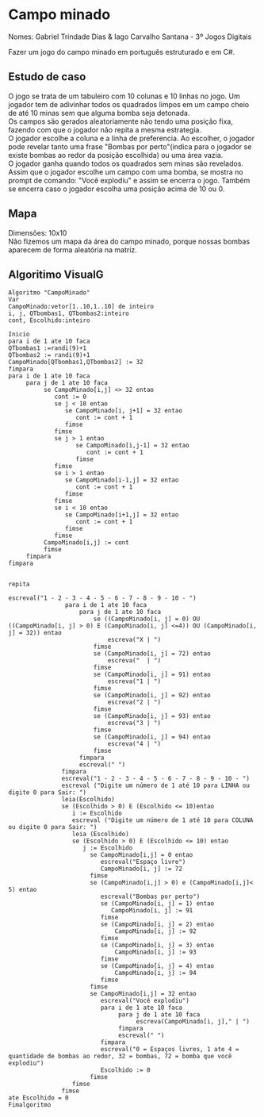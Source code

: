 # Campo minado

Nomes: Gabriel Trindade Dias & Iago Carvalho Santana - 3º Jogos Digitais

Fazer um jogo do campo minado em português estruturado e em C#. <br>

## Estudo de caso
O jogo se trata de um tabuleiro com 10 colunas e 10 linhas no jogo. Um jogador tem de adivinhar todos os quadrados limpos em um campo cheio de até 10 minas sem que alguma bomba seja detonada.<br>
Os campos são gerados aleatoriamente não tendo uma posição fixa, fazendo com que o jogador não repita a mesma estrategia.<br>
O jogador escolhe a coluna e a linha de preferencia. Ao escolher, o jogador pode revelar tanto uma frase "Bombas por perto"(indica para o jogador se existe bombas ao redor da posição escolhida) ou uma área vazia.<br> 
O jogador ganha quando todos os quadrados sem minas são revelados.<br>
Assim que o jogador escolhe um campo com uma bomba, se mostra no prompt de comando: "Você explodiu" e assim se encerra o jogo. Também se encerra caso o jogador escolha 
uma posição acima de 10 ou 0.<br>

## Mapa

Dimensões: 10x10<br>
Não fizemos um mapa da área do campo minado, porque nossas bombas aparecem de forma aleatória na matriz. 

## Algoritimo VisualG

```
Algoritmo "CampoMinado"
Var
CampoMinado:vetor[1..10,1..10] de inteiro
i, j, QTbombas1, QTbombas2:inteiro
cont, Escolhido:inteiro

Inicio
para i de 1 ate 10 faca
QTbombas1 :=randi(9)+1
QTbombas2 := randi(9)+1
CampoMinado[QTbombas1,QTbombas2] := 32
fimpara
para i de 1 ate 10 faca
     para j de 1 ate 10 faca
          se CampoMinado[i,j] <> 32 entao
             cont := 0
             se j < 10 entao
                se CampoMinado[i, j+1] = 32 entao
                   cont := cont + 1
                fimse
             fimse
             se j > 1 entao
                   se CampoMinado[i,j-1] = 32 entao
                      cont := cont + 1
                   fimse
             fimse
             se i > 1 entao
                se CampoMinado[i-1,j] = 32 entao
                   cont := cont + 1
                fimse
             fimse
             se i < 10 entao
                se CampoMinado[i+1,j] = 32 entao
                   cont := cont + 1
                fimse
             fimse
          CampoMinado[i,j] := cont
          fimse
     fimpara
fimpara


repita

escreval("1 - 2 - 3 - 4 - 5 - 6 - 7 - 8 - 9 - 10 - ")
                para i de 1 ate 10 faca
                    para j de 1 ate 10 faca
                        se ((CampoMinado[i, j] = 0) OU ((CampoMinado[i, j] > 0) E (CampoMinado[i, j] <=4)) OU (CampoMinado[i, j] = 32)) entao
                            escreva("X | ")
                        fimse
                        se (CampoMinado[i, j] = 72) entao
                            escreva("  | ")
                        fimse
                        se (CampoMinado[i, j] = 91) entao
                            escreva("1 | ")
                        fimse
                        se (CampoMinado[i, j] = 92) entao
                            escreva("2 | ")
                        fimse
                        se (CampoMinado[i, j] = 93) entao
                            escreva("3 | ")
                        fimse
                        se (CampoMinado[i, j] = 94) entao
                            escreva("4 | ")
                        fimse
                    fimpara
                    escreval(" ")
               fimpara
               escreval("1 - 2 - 3 - 4 - 5 - 6 - 7 - 8 - 9 - 10 - ")
               escreval ("Digite um número de 1 até 10 para LINHA ou digite 0 para Sair: ")
               leia(Escolhido)
               se (Escolhido > 0) E (Escolhido <= 10)entao
                  i := Escolhido
                  escreval ("Digite um número de 1 até 10 para COLUNA ou digite 0 para Sair: ")
                  leia (Escolhido)
                  se (Escolhido > 0) E (Escolhido <= 10) entao
                     j := Escolhido
                       se CampoMinado[i,j] = 0 entao
                          escreval("Espaço livre")
                          CampoMinado[i, j] := 72
                       fimse
                       se (CampoMinado[i,j] > 0) e (CampoMinado[i,j]< 5) entao
                          escreval("Bombas por perto")
                          se (CampoMinado[i, j] = 1) entao
                             CampoMinado[i, j] := 91
                          fimse
                          se (CampoMinado[i, j] = 2) entao
                              CampoMinado[i, j] := 92
                          fimse
                          se (CampoMinado[i, j] = 3) entao
                              CampoMinado[i, j] := 93
                          fimse
                          se (CampoMinado[i, j] = 4) entao
                              CampoMinado[i, j] := 94
                          fimse
                       fimse
                       se CampoMinado[i,j] = 32 entao
                          escreval("Você explodiu")
                          para i de 1 ate 10 faca
                               para j de 1 ate 10 faca
                                    escreva(CampoMinado[i, j]," | ")
                               fimpara
                               escreval(" ")
                          fimpara
                          escreval("0 = Espaços livres, 1 ate 4 = quantidade de bombas ao redor, 32 = bombas, 72 = bomba que você explodiu")
                          Escolhido := 0
                       fimse
                  fimse
               fimse
ate Escolhido = 0
Fimalgoritmo
```
